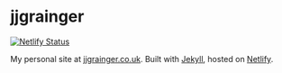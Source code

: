 # jjgrainger

[![Netlify Status](https://api.netlify.com/api/v1/badges/fe619bbb-85b2-4cbd-8926-5e528587aa07/deploy-status)](https://app.netlify.com/projects/jjgrainger/deploys)

My personal site at [jjgrainger.co.uk](https://jjgrainger.co.uk). Built with [Jekyll](#), hosted on [Netlify](#).
